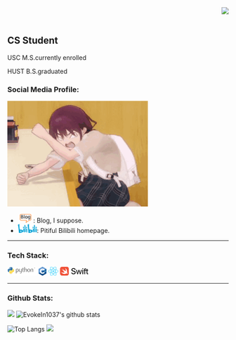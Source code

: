 <img align="right" src="https://count.getloli.com/@:EvokeIn1037?theme=kasuterura-4">

<br/>
<br/>

## CS Student

USC M.S.currently enrolled

HUST B.S.graduated

### **Social Media Profile:**

 ![](./images/code.gif)

-   <a href="https://evokein1037.github.io/blog"><code><img height="20" width="auto" src="./images/blog.png"></code></a>: Blog, I suppose.
-   <a href="https://space.bilibili.com/325681120?spm_id_from=333.1007.0.0"><code><img height="20" width="auto" src="./images/bilibili.png"></code></a>: Pitiful Bilibili homepage.

---

### **Tech Stack:**

<a href="https://www.python.org/"><code><img height="20" width="auto" src="./images/python.png"></code></a>
<a href="https://cplusplus.com/"><code><img height="20" width="auto" src="./images/cpp.png"></code></a>
<a href="https://react.dev/"><code><img height="20" width="auto" src="./images/react.png"></code></a>
<a href="https://www.swift.org/"><code><img height="20" width="auto" src="./images/swift.png"></code></a>

---

### Github Stats:

[![](https://activity-graph.herokuapp.com/graph?username=EvokeIn1037&theme=dracula)](https://github.com/ashutosh00710/github-readme-activity-graph)
![EvokeIn1037's github stats](https://github-readme-stats.vercel.app/api?username=EvokeIn1037&show_icons=true&theme=vue)

![Top Langs](https://github-readme-stats.vercel.app/api/top-langs/?username=EvokeIn1037&langs_count=6)
![](https://github-readme-stats.vercel.app/api/top-langs/?username=EvokeIn1037&layout=compact&langs_count=6)
